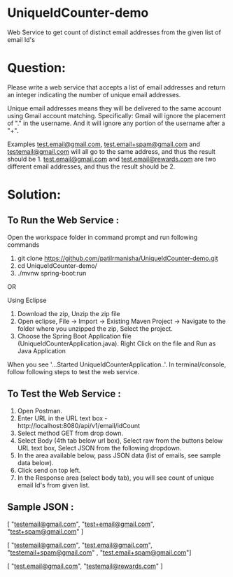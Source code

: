 # UniqueIdCounter-demo
Web Service to get count of distinct email addresses from the given list of email Id's


Question:
=========

Please write a web service that accepts a list of email addresses and return an integer indicating the number of unique email addresses.

Unique email addresses means they will be delivered to the same account using Gmail account matching. Specifically: Gmail will ignore the placement of "." in the username. And it will ignore any portion of the username after a "+".

Examples
test.email@gmail.com, test.email+spam@gmail.com and testemail@gmail.com will all go to the same address, and thus the result should be 1.
test.email@gmail.com and test.email@rewards.com are two different email addresses, and thus the result should be 2.



Solution:
=========

To Run the Web Service :
------------------------


Open the workspace folder in command prompt and run following commands

1. git clone https://github.com/patilrmanisha/UniqueIdCounter-demo.git
2. cd UniqueIdCounter-demo/
3. ./mvnw spring-boot:run

OR

Using Eclipse

1. Download the zip, Unzip the zip file
2. Open eclipse, File -> Import -> Existing Maven Project -> Navigate to the folder where you unzipped the zip, Select the project.
3. Choose the Spring Boot Application file (UniqueIdCounterApplication.java). Right Click on the file and Run as Java Application


When you see '...Started UniqueIdCounterApplication..'. In terminal/console, follow following steps to test the web service.


To Test the Web Service :
-------------------------
1. Open Postman.
2. Enter URL in the URL text box - http://localhost:8080/api/v1/email/idCount
3. Select method GET from drop down.
4. Select Body (4th tab below url box), Select raw from the buttons below URL text box, Select JSON from the following dropdown.
5. In the area available below, pass JSON data (list of emails, see sample data below).
6. Click send on top left. 
7. In the Response area (select body tab), you will see count of unique email Id's from given list.

Sample JSON :
-------------

[  "testemail@gmail.com", "test+email@gmail.com", "test+spam@gmail.com" ] 

[  "testemail@gmail.com", "test.email@gmail.com", "testemail+spam@gmail.com" , "test.email+spam@gmail.com"] 

[  "test.email@gmail.com", "testemail@rewards.com" ]

